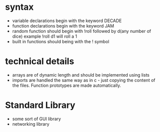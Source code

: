 
# syntax

- variable declarations begin with the keyword DECADE
- function declarations begin with the keyword JAM
- random function should begin with !roll followed by d(any number of dice) example !roll d1 will roll a 1
- built in functions should being with the ! symbol

# technical details

- arrays are of dynamic length and should be implemented using lists
- imports are handled the same way as in c - just copying the content of the files. Function prototypes are made automatically.


# Standard Library
- some sort of GUI library
- networking library
